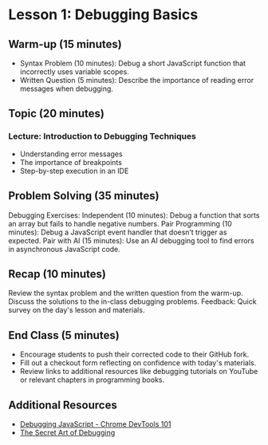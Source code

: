 # Lesson 1: Debugging Basics

## Warm-up (15 minutes)

- Syntax Problem (10 minutes): Debug a short JavaScript function that incorrectly uses variable scopes.
- Written Question (5 minutes): Describe the importance of reading error messages when debugging.

## Topic (20 minutes)

### Lecture: Introduction to Debugging Techniques

- Understanding error messages
- The importance of breakpoints
- Step-by-step execution in an IDE

## Problem Solving (35 minutes)

Debugging Exercises:
Independent (10 minutes): Debug a function that sorts an array but fails to handle negative numbers.
Pair Programming (10 minutes): Debug a JavaScript event handler that doesn’t trigger as expected.
Pair with AI (15 minutes): Use an AI debugging tool to find errors in asynchronous JavaScript code.

## Recap (10 minutes)

Review the syntax problem and the written question from the warm-up.
Discuss the solutions to the in-class debugging problems.
Feedback: Quick survey on the day's lesson and materials.

## End Class (5 minutes)

- Encourage students to push their corrected code to their GitHub fork.
- Fill out a checkout form reflecting on confidence with today's materials.
- Review links to additional resources like debugging tutorials on YouTube or relevant chapters in programming books.

## Additional Resources

- [Debugging JavaScript - Chrome DevTools 101](https://developer.chrome.com/docs/devtools/javascript)
- [The Secret Art of Debugging](https://dev.to/dotnet/the-secret-art-of-debugging-1lfi)
